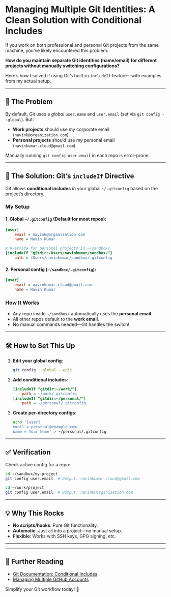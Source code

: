 # Managing Multiple Git Identities: A Clean Solution with Conditional Includes  

If you work on both professional and personal Git projects from the same machine, you’ve likely encountered this problem:  

**How do you maintain separate Git identities (name/email) for different projects without manually switching configurations?**  

Here’s how I solved it using Git’s built-in `includeIf` feature—with examples from my actual setup.  

---

## 🔧 The Problem  
By default, Git uses a *global* `user.name` and `user.email` (set via `git config --global`). But:  
- **Work projects** should use my corporate email (`navink@organization.com`).  
- **Personal projects** should use my personal email (`navinkumar.cloud@gmail.com`).  

Manually running `git config user.email` in each repo is error-prone.  

---

## 🎯 The Solution: Git’s `includeIf` Directive  
Git allows **conditional includes** in your global `~/.gitconfig` based on the project’s directory.  

### **My Setup**  
#### 1. Global `~/.gitconfig` (Default for most repos):  
```ini
[user]
    email = navink@organization.com
    name = Navin Kumar

# Override for personal projects in ~/sandbox/
[includeIf "gitdir:/Users/navinkumar/sandbox/"]
    path = /Users/navinkumar/sandbox/.gitconfig
```

#### 2. Personal config (`~/sandbox/.gitconfig`):  
```ini
[user]
    email = navinkumar.cloud@gmail.com
    name = Navin Kumar
```

### **How It Works**  
- Any repo inside `~/sandbox/` automatically uses the **personal email**.  
- All other repos default to the **work email**.  
- No manual commands needed—Git handles the switch!  

---

## 🛠️ How to Set This Up  
1. **Edit your global config**:  
   ```bash
   git config --global --edit
   ```
2. **Add conditional includes**:  
   ```ini
   [includeIf "gitdir:~/work/"]
       path = ~/work/.gitconfig
   [includeIf "gitdir:~/personal/"]
       path = ~/personal/.gitconfig
   ```
3. **Create per-directory configs**:  
   ```bash
   echo '[user]
   email = personal@example.com
   name = Your Name' > ~/personal/.gitconfig
   ```

---

## ✅ Verification  
Check active config for a repo:  
```bash
cd ~/sandbox/my-project
git config user.email  # Output: navinkumar.cloud@gmail.com

cd ~/work/project
git config user.email  # Output: navink@organization.com
```

---

## 💡 Why This Rocks  
- **No scripts/hooks**: Pure Git functionality.  
- **Automatic**: Just `cd` into a project—no manual setup.  
- **Flexible**: Works with SSH keys, GPG signing, etc.  

---

---

## 🔗 Further Reading  
- [Git Documentation: Conditional Includes](https://git-scm.com/docs/git-config#_conditional_includes)  
- [Managing Multiple GitHub Accounts](https://docs.github.com/en/authentication/keeping-your-account-and-data-secure/about-authentication-to-github)  

Simplify your Git workflow today! 🎉  
